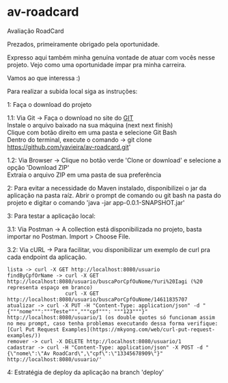 # av-roadcard
Avaliação RoadCard

Prezados, primeiramente obrigado pela oportunidade.

Expresso aqui também minha genuína vontade de atuar com vocês nesse projeto. Vejo como uma oportunidade ímpar pra minha carreira.

Vamos ao que interessa :)

Para realizar a subida local siga as instruções:

1: Faça o download do projeto 

 1.1: Via Git -> Faça o download no site do [GIT](https://git-scm.com/downloads)  
                 Instale o arquivo baixado na sua máquina (next next finish)  
                 Clique com botão direito em uma pasta e selecione Git Bash  
                 Dentro do terminal, execute o comando -> git clone https://github.com/yavieira/av-roadcard.git'  
 
 1.2: Via Browser -> Clique no botão verde 'Clone or download' e selecione a opção 'Download ZIP'  
                     Extraia o arquivo ZIP em uma pasta de sua preferência                 
                     
 2: Para evitar a necessidade do Maven instalado, disponibilizei o jar da aplicação na pasta raíz. Abrir o prompt de comando ou git bash na pasta do projeto e digitar o comando 'java -jar app-0.0.1-SNAPSHOT.jar'
 
 3: Para testar a aplicação local:
  
  3.1: Via Postman -> A collection está disponibilizada no projeto, basta importar no Postman. Import > Choose File.
  
  3.2: Via cURL -> Para facilitar, vou disponibilizar um exemplo de curl pra cada endpoint da aplicação.
  
    lista -> curl -X GET http://localhost:8080/usuario
    findByCpfOrName -> curl -X GET http://localhost:8080/usuario/buscaPorCpfOuNome/Yuri%20Iagi (%20 representa espaço em branco)
                       curl -X GET http://localhost:8080/usuario/buscaPorCpfOuNome/14611835707
    atualizar -> curl -X PUT -H "Content-Type: application/json" -d "{"""nome""":"""Teste""","""cpf""": """123"""}" http://localhost:8080/usuario/1 (os double quotes só funcionam assim no meu prompt, caso tenha problemas executando dessa forma verifique: [Curl Put Request Examples](https://mkyong.com/web/curl-put-request-examples/))
    remover -> curl -X DELETE http://localhost:8080/usuario/1
    cadastrar -> curl -H "Content-Type: application/json" -X POST -d "{\"nome\":\"Av RoadCard\",\"cpf\":\"13345678909\"}" http://localhost:8080/usuario/'

4: Estratégia de deploy da aplicação na branch 'deploy'
